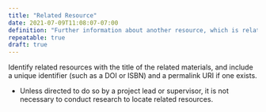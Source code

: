 ```yaml
---
title: "Related Resource"
date: 2021-07-09T11:08:07-07:00
definition: "Further information about another resource, which is related to the resource being described."
repeatable: true
draft: true
---
```


Identify related resources with the title of the related materials, and include a unique identifier (such as a DOI or ISBN) and a permalink URI if one exists.

- Unless directed to do so by a project lead or supervisor, it is not necessary to conduct research to locate related resources.
